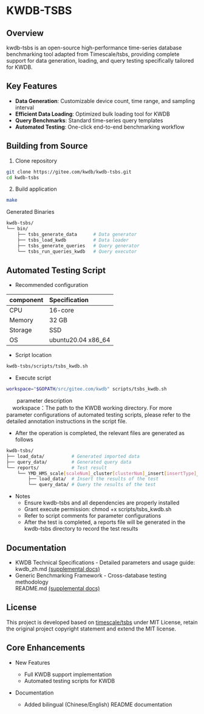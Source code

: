 # KWDB-TSBS

## Overview
kwdb-tsbs is an open-source high-performance time-series database benchmarking tool adapted from Timescale/tsbs, 
providing complete support for data generation, loading, and query testing specifically tailored for KWDB.

## Key Features
- **Data Generation**: Customizable device count, time range, and sampling interval
- **Efficient Data Loading**: Optimized bulk loading tool for KWDB
- **Query Benchmarks**: Standard time-series query templates
- **Automated Testing**: One-click end-to-end benchmarking workflow

## Building from Source
1. Clone repository
```bash
git clone https://gitee.com/kwdb/kwdb-tsbs.git
cd kwdb-tsbs
```

2. Build application
```bash
make
```

Generated Binaries
```bash
kwdb-tsbs/
└── bin/
    ├── tsbs_generate_data      # Data generator
    ├── tsbs_load_kwdb          # Data loader
    ├── tsbs_generate_queries   # Query generator
    └── tsbs_run_queries_kwdb   # Query executor
```

## Automated Testing Script
* Recommended configuration

| component | Specification        |
|:----------|:---------------------|
| CPU       | 16-core              |
| Memory    | 32 GB                |
| Storage   | SSD                  |
| OS        | ubuntu20.04   x86_64 |
* Script location
```bash
kwdb-tsbs/scripts/tsbs_kwdb.sh
```

* Execute script
 ```bash
workspace="$GOPATH/src/gitee.com/kwdb" scripts/tsbs_kwdb.sh
```
&nbsp;&nbsp;&nbsp;&nbsp;&nbsp;&nbsp;&nbsp;parameter description<br>
&nbsp;&nbsp;&nbsp;&nbsp;workspace：The path to the KWDB working directory. For more parameter configurations of automated testing scripts, please refer to the detailed annotation instructions in the script file.
* After the operation is completed, the relevant files are generated as follows
```bash
kwdb-tsbs/
├── load_data/          # Generated imported data
├── query_data/         # Generated query data
└── reports/            # Test result
    └── YMD_HMS_scale[scaleNum]_cluster[clusterNum]_insert[insertType]_wal[walSetting]_replica[replicaNum]_dop[degreeOfParallelism]/
        ├── load_data/  # Insert the results of the test
        └── query_data/ # Query the results of the test
```

* Notes
  * Ensure kwdb-tsbs and all dependencies are properly installed
  * Grant execute permission: chmod +x scripts/tsbs_kwdb.sh
  * Refer to script comments for parameter configurations
  * After the test is completed, a reports file will be generated in the kwdb-tsbs directory to record the test results

## Documentation
* KWDB Technical Specifications - Detailed parameters and usage guide:<br>
  kwdb_zh.md [(supplemental docs)](docs/kwdb_zh.md)
* Generic Benchmarking Framework - Cross-database testing methodology<br>
  README.md [(supplemental docs)](docs/README.md)

## License
This project is developed based on [timescale/tsbs](https://github.com/timescale/tsbs)  under MIT License, retain the original project copyright statement and extend the MIT license.

## Core Enhancements
* New Features
  * Full KWDB support implementation
  * Automated testing scripts for KWDB

* Documentation
  * Added bilingual (Chinese/English) README documentation